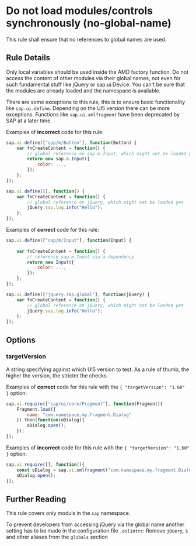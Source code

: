 # Do not load modules/controls synchronously (no-global-name)

This rule shall ensure that no references to global names are used.


## Rule Details

Only local variables should be used inside the AMD factory function. Do not access the content of other modules via their global names, not even for such fundamental stuff like jQuery or sap.ui.Device. You can't be sure that the modules are already loaded and the namespace is available.

There are some exceptions to this rule, this is to ensure basic functionality like `sap.ui.define`. Depending on the UI5 version there can be more exceptions. Functions like `sap.ui.xmlfragment` have been deprecated by SAP at a later time.

Examples of **incorrect** code for this rule:

```js
sap.ui.define(["sap/m/Button"], function(Button) {
    var fnCreateContent = function() {
        // global reference on sap.m.Input, which might not be loaded yet
        return new sap.m.Input({
            color: ...,
        });
    };
});
```
```js
sap.ui.define([], function() {
    var fnCreateContent = function() {
        // global reference on jQuery, which might not be loaded yet
        jQuery.sap.log.info("Hello");
    };
});
```

Examples of **correct** code for this rule:

```js
sap.ui.define(["sap/m/Input"], function(Input) {
 
    var fnCreateContent = function() {
        // reference sap.m.Input via a dependency
        return new Input({
            color: ...,
        });
    };
});
```
```js
sap.ui.define(["jquery.sap.global"], function(jQuery) {
    var fnCreateContent = function() {
        // global reference on jQuery, which might not be loaded yet
        jQuery.sap.log.info("Hello");
    };
});
```

## Options

### targetVersion

A string specifying against which UI5 version to test. As a rule of thumb, the higher the version, the stricter the checks.

Examples of **correct** code for this rule with the `{ "targetVersion": "1.60" }` option:

```js
sap.ui.require(["sap/ui/core/Fragment"], function(Fragment){
    Fragment.load({
        name: "com.namespace.my.fragment.Dialog"
    }).then(function(oDialog){
        oDialog.open();
    });
});
```

Examples of **incorrect** code for this rule with the `{ "targetVersion": "1.60" }` option:


```js
sap.ui.require([], function(){
    const oDialog = sap.ui.xmlfragment("com.namespace.my.fragment.Dialog");
    oDialog.open();
});
```


## Further Reading

This rule covers only moduls in the `sap` namespace.

To prevent developers from accessing jQuery via the global name another setting has to be made in the configuration file `.eslintrc`: Remove `jQuery`, `$` and other aliases from the `globals` section
